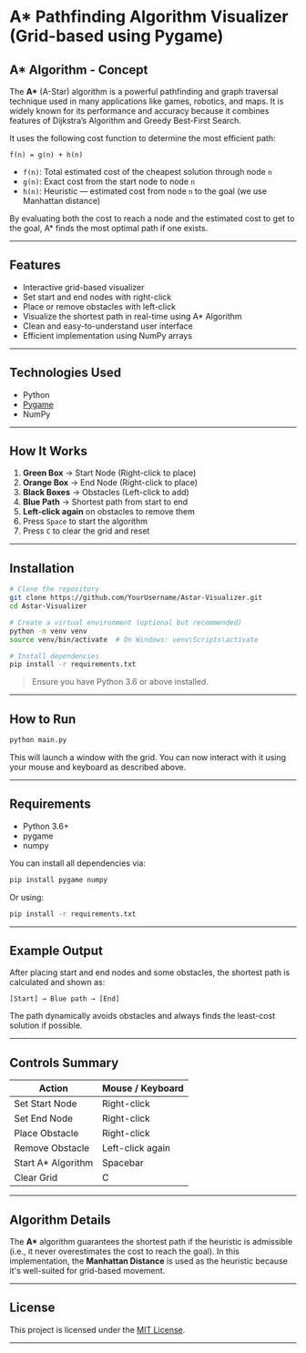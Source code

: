 # A* Pathfinding Algorithm Visualizer (Grid-based using Pygame)

##  A* Algorithm - Concept

The **A\*** (A-Star) algorithm is a powerful pathfinding and graph traversal technique used in many applications like games, robotics, and maps. It is widely known for its performance and accuracy because it combines features of Dijkstra’s Algorithm and Greedy Best-First Search.

It uses the following cost function to determine the most efficient path:

```
f(n) = g(n) + h(n)
```

- `f(n)`: Total estimated cost of the cheapest solution through node `n`
- `g(n)`: Exact cost from the start node to node `n`
- `h(n)`: Heuristic — estimated cost from node `n` to the goal (we use Manhattan distance)

By evaluating both the cost to reach a node and the estimated cost to get to the goal, A* finds the most optimal path if one exists.

---

##  Features

- Interactive grid-based visualizer
- Set start and end nodes with right-click
- Place or remove obstacles with left-click
- Visualize the shortest path in real-time using A* Algorithm
- Clean and easy-to-understand user interface
- Efficient implementation using NumPy arrays

---



##  Technologies Used

- Python
- [Pygame](https://www.pygame.org/news)
- NumPy

---

##  How It Works

1. **Green Box** → Start Node (Right-click to place)
2. **Orange Box** → End Node (Right-click to place)
3. **Black Boxes** → Obstacles (Left-click to add)
4. **Blue Path** → Shortest path from start to end
5. **Left-click again** on obstacles to remove them
6. Press `Space` to start the algorithm
7. Press `C` to clear the grid and reset

---

## Installation

```bash
# Clone the repository
git clone https://github.com/YourUsername/Astar-Visualizer.git
cd Astar-Visualizer

# Create a virtual environment (optional but recommended)
python -m venv venv
source venv/bin/activate  # On Windows: venv\Scripts\activate

# Install dependencies
pip install -r requirements.txt
```

>  Ensure you have Python 3.6 or above installed.

---

##  How to Run

```bash
python main.py
```

This will launch a window with the grid. You can now interact with it using your mouse and keyboard as described above.

---

##  Requirements

- Python 3.6+
- pygame
- numpy

You can install all dependencies via:

```bash
pip install pygame numpy
```

Or using:

```bash
pip install -r requirements.txt
```

---

##  Example Output

After placing start and end nodes and some obstacles, the shortest path is calculated and shown as:

```
[Start] → Blue path → [End]
```

The path dynamically avoids obstacles and always finds the least-cost solution if possible.

---

##  Controls Summary

| Action              | Mouse / Keyboard   |
|---------------------|--------------------|
| Set Start Node      | Right-click        |
| Set End Node        | Right-click        |
| Place Obstacle      | Right-click        |
| Remove Obstacle     | Left-click again   |
| Start A* Algorithm  | Spacebar           |
| Clear Grid          | C                  |

---

##  Algorithm Details

The **A\*** algorithm guarantees the shortest path if the heuristic is admissible (i.e., it never overestimates the cost to reach the goal). In this implementation, the **Manhattan Distance** is used as the heuristic because it's well-suited for grid-based movement.

---

##  License

This project is licensed under the [MIT License](LICENSE).

---


